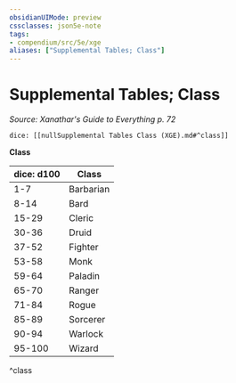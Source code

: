 ```yaml
---
obsidianUIMode: preview
cssclasses: json5e-note
tags:
- compendium/src/5e/xge
aliases: ["Supplemental Tables; Class"]
---
```

# Supplemental Tables; Class
*Source: Xanathar's Guide to Everything p. 72* 

`dice: [[nullSupplemental Tables Class (XGE).md#^class]]`

**Class**

| dice: d100 | Class |
|------------|-------|
| 1-7 | Barbarian |
| 8-14 | Bard |
| 15-29 | Cleric |
| 30-36 | Druid |
| 37-52 | Fighter |
| 53-58 | Monk |
| 59-64 | Paladin |
| 65-70 | Ranger |
| 71-84 | Rogue |
| 85-89 | Sorcerer |
| 90-94 | Warlock |
| 95-100 | Wizard |
^class